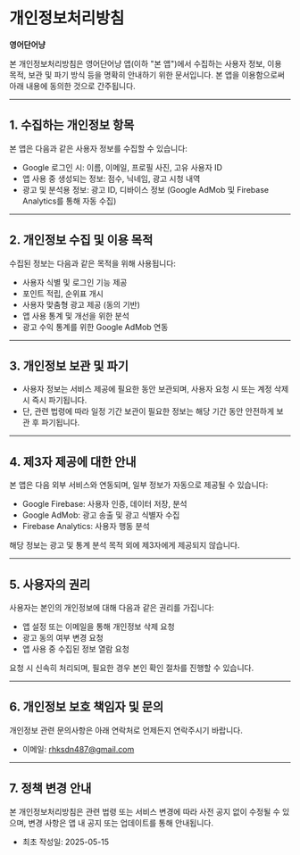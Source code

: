# 개인정보처리방침  
**영어단어냥**

본 개인정보처리방침은 영어단어냥 앱(이하 "본 앱")에서 수집하는 사용자 정보, 이용 목적, 보관 및 파기 방식 등을 명확히 안내하기 위한 문서입니다. 본 앱을 이용함으로써 아래 내용에 동의한 것으로 간주됩니다.

---

## 1. 수집하는 개인정보 항목

본 앱은 다음과 같은 사용자 정보를 수집할 수 있습니다:

- Google 로그인 시: 이름, 이메일, 프로필 사진, 고유 사용자 ID
- 앱 사용 중 생성되는 정보: 점수, 닉네임, 광고 시청 내역
- 광고 및 분석용 정보: 광고 ID, 디바이스 정보 (Google AdMob 및 Firebase Analytics를 통해 자동 수집)

---

## 2. 개인정보 수집 및 이용 목적

수집된 정보는 다음과 같은 목적을 위해 사용됩니다:

- 사용자 식별 및 로그인 기능 제공
- 포인트 적립, 순위표 개시
- 사용자 맞춤형 광고 제공 (동의 기반)
- 앱 사용 통계 및 개선을 위한 분석
- 광고 수익 통계를 위한 Google AdMob 연동

---

## 3. 개인정보 보관 및 파기

- 사용자 정보는 서비스 제공에 필요한 동안 보관되며, 사용자 요청 시 또는 계정 삭제 시 즉시 파기됩니다.
- 단, 관련 법령에 따라 일정 기간 보관이 필요한 정보는 해당 기간 동안 안전하게 보관 후 파기됩니다.

---

## 4. 제3자 제공에 대한 안내

본 앱은 다음 외부 서비스와 연동되며, 일부 정보가 자동으로 제공될 수 있습니다:

- Google Firebase: 사용자 인증, 데이터 저장, 분석
- Google AdMob: 광고 송출 및 광고 식별자 수집
- Firebase Analytics: 사용자 행동 분석

해당 정보는 광고 및 통계 분석 목적 외에 제3자에게 제공되지 않습니다.

---

## 5. 사용자의 권리

사용자는 본인의 개인정보에 대해 다음과 같은 권리를 가집니다:

- 앱 설정 또는 이메일을 통해 개인정보 삭제 요청
- 광고 동의 여부 변경 요청
- 앱 사용 중 수집된 정보 열람 요청

요청 시 신속히 처리되며, 필요한 경우 본인 확인 절차를 진행할 수 있습니다.

---

## 6. 개인정보 보호 책임자 및 문의

개인정보 관련 문의사항은 아래 연락처로 언제든지 연락주시기 바랍니다.

- 이메일: rhksdn487@gmail.com

---

## 7. 정책 변경 안내

본 개인정보처리방침은 관련 법령 또는 서비스 변경에 따라 사전 공지 없이 수정될 수 있으며, 변경 사항은 앱 내 공지 또는 업데이트를 통해 안내됩니다.

- 최초 작성일: 2025-05-15
